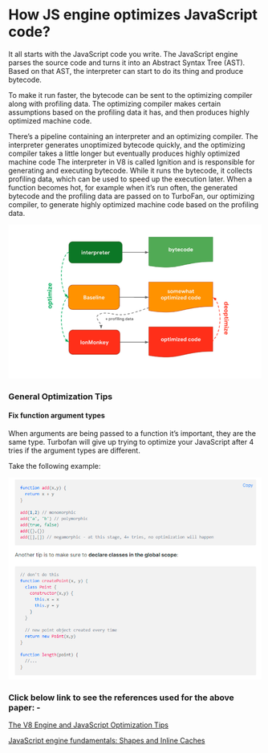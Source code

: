 # How JS engine optimizes JavaScript code?

It all starts with the JavaScript code you write. The JavaScript engine parses the source code and turns it into an Abstract Syntax Tree (AST). Based on that AST, the interpreter can start to do its thing and produce bytecode.

To make it run faster, the bytecode can be sent to the optimizing compiler along with profiling data. The optimizing compiler makes certain assumptions based on the profiling data it has, and then produces highly optimized machine code.

There’s a pipeline containing an interpreter and an optimizing compiler. The interpreter generates unoptimized bytecode quickly, and the optimizing compiler takes a little longer but eventually produces highly optimized machine code
The interpreter in V8 is called Ignition and is responsible for generating and executing bytecode. While it runs the bytecode, it collects profiling data, which can be used to speed up the execution later. When a function becomes hot, for example when it’s run often, the generated bytecode and the profiling data are passed on to TurboFan, our optimizing compiler, to generate highly optimized machine code based on the profiling data.

![](https://github.com/Ashe-Gebre/CS445-Lab2/blob/main/jsEngine2.PNG)
 
### General Optimization Tips

#### Fix function argument types

When arguments are being passed to a function it’s important, they are the same type. Turbofan will give up trying to optimize your JavaScript after 4 tries if the argument types are different.

Take the following example:

![](https://github.com/Ashe-Gebre/CS445-Lab2/blob/main/jsEngine1.PNG)
 


### Click below link to see the references used for the above paper: -

[The V8 Engine and JavaScript Optimization Tips](https://www.digitalocean.com/community/tutorials/js-v8-engine)

[JavaScript engine fundamentals: Shapes and Inline Caches](https://mathiasbynens.be/notes/shapes-ics)




